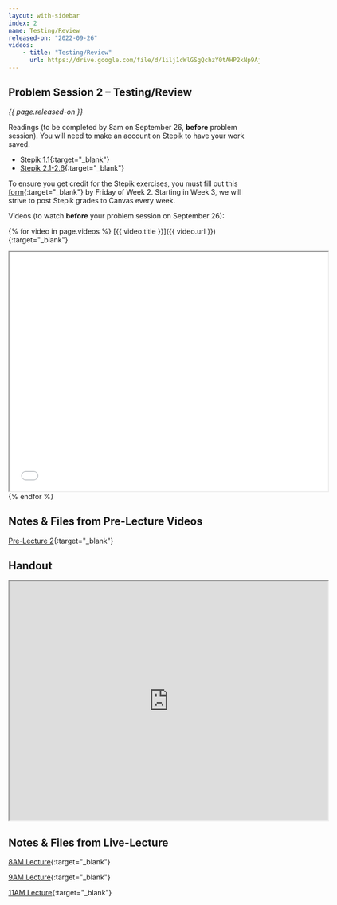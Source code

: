 ```yaml
---
layout: with-sidebar
index: 2
name: Testing/Review
released-on: "2022-09-26"
videos:
    - title: "Testing/Review"
      url: https://drive.google.com/file/d/1ilj1cWlGSgQchzY0tAHP2kNp9AjSx_wR
---
```


## Problem Session 2 – Testing/Review

_{{ page.released-on }}_

Readings (to be completed by 8am on September 26, **before** problem session). You will
need to make an account on Stepik to have your work saved.
- [Stepik 1.1](https://stepik.org/lesson/660933/step/1?unit=658548){:target="_blank"}
- [Stepik 2.1-2.6](https://stepik.org/lesson/693583/step/1?unit=693185){:target="_blank"}

To ensure you get credit for the Stepik exercises, you must fill out this [form](https://forms.gle/rrhGj9YtaCG9tket9){:target="_blank"} by Friday of Week 2. Starting in Week 3, we will strive to post Stepik grades to Canvas every week.

Videos (to watch **before** your problem session on September 26):

{% for video in page.videos %}
[{{ video.title }}]({{ video.url }}){:target="_blank"}

<iframe src="{{ video.url }}/preview" width="640" height="480" allow="autoplay"></iframe>
{% endfor %}

## Notes & Files from Pre-Lecture Videos

[Pre-Lecture 2](https://github.com/ucsd-cse12-f22/ucsd-cse12-f22.github.io/tree/main/_pre-lectures/lecture-02){:target="_blank"}

## Handout

<iframe src="https://drive.google.com/file/d/1vgG27BR__kP7YFxi9_c_3ph759frNB7q/preview" width="640" height="480" allow="autoplay"></iframe>

## Notes & Files from Live-Lecture

[8AM Lecture](https://github.com/ucsd-cse12-f22/ucsd-cse12-f22.github.io/tree/main/_lectures/lecture-02/A00){:target="_blank"}

[9AM Lecture](https://github.com/ucsd-cse12-f22/ucsd-cse12-f22.github.io/tree/main/_lectures/lecture-02/B00){:target="_blank"}

[11AM Lecture](https://github.com/ucsd-cse12-f22/ucsd-cse12-f22.github.io/tree/main/_lectures/lecture-02/C00){:target="_blank"}

